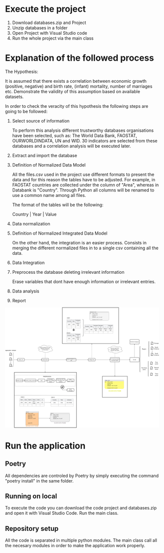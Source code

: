 # Execute the project

1) Download databases.zip and Project
2) Unzip databases in a folder
3) Open Project with Visual Studio code
4) Run the whole project via the main class


# Explanation of the followed process

The Hypothesis:

It is assumed that there exists a correlation between economic growth (positive, negative) and birth rate, (infant) mortality, number of marriages etc. Demonstrate the validity of this assumption based on available datasets. 

In order to check the veracity of this hypothesis the following steps are going to be followed:

1) Select source of information

     To perform this analysis different trustworthy databases organisations have been selected, such as: The World Data Bank, FAOSTAT, OURWORLDINDATA, UN and WID.
     30 indicators are selected from these databases and a correlation analysis will be executed later.
     
2) Extract and import the database  

3) Definition of Normalized Data Model
 
     All the files.csv used in the project use different formats to present the data and for this reason the tables have to be adjusted. For example, 
     in FAOSTAT countries are collected under the column of "Area", whereas in Databank is "Country". Through Python all columns will be renamed to 
     use a common name among all files.

     The format of the tables will be the following:

     Country | Year | Value

4) Data normalization

5) Definition of Normalized Integrated Data Model 

     On the other hand, the integration is an easier process. Consists in merging the different normalized files in to a single csv containing all
     the data.

6) Data Integration
 
7) Preprocess the database deleting irrelevant information

     Erase variables that dont have enough information or irrelevant entries.

8) Data analysis

9) Report

![image](https://github.com/devonfw-forge/python-data-driven-decisions/blob/aaa43f45b6e6f46b5596aefec8942fa4f2131aad/model-definition-diagram%20(1).png)

# Run the application
## Poetry
All dependencies are controled by Poetry by simply executing the command "poetry install" in the same folder.

## Running on local
To execute the code you can download the code project and databases.zip and open it with Visual Studio Code. Run the main class.

## Repository setup
All the code is separated in multiple python modules. The main class call all the necesary modules in order to make the application work properly.
